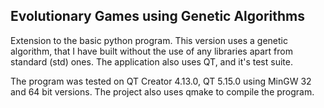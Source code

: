 ## Evolutionary Games using Genetic Algorithms

Extension to the basic python program. This version uses a genetic algorithm, that I have built without the use of any libraries apart from standard (std) ones. The application also uses QT, and it's test suite.

The program was tested on QT Creator 4.13.0, QT 5.15.0 using MinGW 32 and 64 bit versions. The project also uses qmake to compile the program.